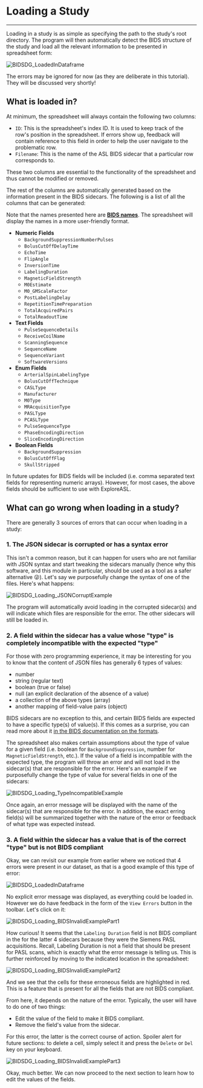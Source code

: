 # Loading a Study

---

Loading in a study is as simple as specifying the path to the study's root directory. The program will then automatically detect the BIDS structure of the study and load all the relevant information to be presented in spreadsheet form:

![BIDSDG_LoadedInDataframe](../../assets/img/Tutorial/BIDSDataGrid/1_Load_A_Study/BIDSDG_LoadedInDataframe.png)

The errors may be ignored for now (as they are deliberate in this tutorial). They will be discussed very shortly!

## What is loaded in?

At minimum, the spreadsheet will always contain the following two columns:

- `ID`: This is the spreadsheet's index ID. It is used to keep track of the row's position in the spreadsheet. If errors show up, feedback will contain reference to this field in order to help the user navigate to the problematic row.
- `Filename`: This is the name of the ASL BIDS sidecar that a particular row corresponds to.

These two columns are essential to the functionality of the spreadsheet and thus cannot be modified or removed.

The rest of the columns are automatically generated based on the information present in the BIDS sidecars. The following is a list of all the columns that can be generated:

Note that the names presented here are [**BIDS names**](https://bids-specification.readthedocs.io/en/stable/glossary.html). The spreadsheet will display the names in a more user-friendly format. 

- **Numeric Fields**
	- `BackgroundSuppressionNumberPulses`
	- `BolusCutOffDelayTime`
	- `EchoTime`
	- `FlipAngle`
	- `InversionTime`
	- `LabelingDuration`
	- `MagneticFieldStrength`
	- `M0Estimate`
	- `M0_GMScaleFactor`
	- `PostLabelingDelay`
	- `RepetitionTimePreparation`
	- `TotalAcquiredPairs`
	- `TotalReadoutTime`
- **Text Fields**
	- `PulseSequenceDetails`
	- `ReceiveCoilName`
	- `ScanningSequence`
	- `SequenceName`
	- `SequenceVariant`
	- `SoftwareVersions`
- **Enum Fields**
	- `ArterialSpinLabelingType`
	- `BolusCutOffTechnique`
	- `CASLType`
	- `Manufacturer`
	- `M0Type`
	- `MRAcquisitionType`
	- `PASLType`
	- `PCASLType`
	- `PulseSequenceType`
	- `PhaseEncodingDirection`
	- `SliceEncodingDirection`
- **Boolean Fields**
	- `BackgroundSuppression`
	- `BolusCutOffFlag`
	- `SkullStripped`

In future updates for BIDS fields will be included (i.e. comma separated text fields for representing numeric arrays). However, for most cases, the above fields should be sufficient to use with ExploreASL.

## What can go wrong when loading in a study?

There are generally 3 sources of errors that can occur when loading in a study:

### 1. The JSON sidecar is corrupted or has a syntax error

This isn't a common reason, but it can happen for users who are not familiar with JSON syntax and start tweaking the sidecars manually (hence why this software, and this module in particular, should be used as a tool as a safer alternative :stuck_out_tongue_winking_eye:). Let's say we purposefully change the syntax of one of the files. Here's what happens:

![BIDSDG_Loading_JSONCorruptExample](../../assets/img/Tutorial/BIDSDataGrid/1_Load_A_Study/BIDSDG_Loading_JSONCorruptExample.png)

The program will automatically avoid loading in the corrupted sidecar(s) and will indicate which files are responsible for the error. The other sidecars will still be loaded in.

### 2. A field within the sidecar has a value whose "type" is completely incompatible with the expected "type"

For those with zero programming experience, it may be interesting for you to know that the content of JSON files has generally 6 types of values:

- number
- string (regular text)
- boolean (true or false)
- null (an explicit declaration of the absence of a value)
- a collection of the above types (array)
- another mapping of field-value pairs (object)

BIDS sidecars are no exception to this, and certain BIDS fields are expected to have a specific type(s) of value(s). If this comes as a surprise, you can read more about it [in the BIDS documentation on the formats](https://bids-specification.readthedocs.io/en/stable/glossary.html#boolean-formats).

The spreadsheet also makes certain assumptions about the type of value for a given field (i.e. boolean for `BackgroundSuppression`, number for `MagneticFieldStrength`, etc.). If the value of a field is incompatible with the expected type, the program will throw an error and will not load in the sidecar(s) that are responsible for the error. Here's an example if we purposefully change the type of value for several fields in one of the sidecars:

![BIDSDG_Loading_TypeIncompatibleExample](../../assets/img/Tutorial/BIDSDataGrid/1_Load_A_Study/BIDSDG_Loading_TypeIncompatibleExample.png)

Once again, an error message will be displayed with the name of the sidecar(s) that are responsible for the error. In addition, the exact erring field(s) will be summarized together with the nature of the error or feedback of what type was expected instead.

### 3. A field within the sidecar has a value that is of the correct "type" but is not BIDS compliant

Okay, we can revisit our example from earlier where we noticed that 4 errors were present in our dataset, as that is a good example of this type of error:

![BIDSDG_LoadedInDataframe](../../assets/img/Tutorial/BIDSDataGrid/1_Load_A_Study/BIDSDG_LoadedInDataframe.png)

No explicit error message was displayed, as everything could be loaded in. However we do have feedback in the form of the `View Errors` button in the toolbar. Let's click on it:

![BIDSDG_Loading_BIDSInvalidExamplePart1](../../assets/img/Tutorial/BIDSDataGrid/1_Load_A_Study/BIDSDG_Loading_BIDSInvalidExamplePart1.png)

How curious! It seems that the `Labeling Duration` field is not BIDS compliant in the for the latter 4 sidecars because they were the Siemens PASL acquisitions. Recall, Labeling Duration is not a field that should be present for PASL scans, which is exactly what the error message is telling us. This is further reinforced by moving to the indicated location in the spreadsheet:

![BIDSDG_Loading_BIDSInvalidExamplePart2](../../assets/img/Tutorial/BIDSDataGrid/1_Load_A_Study/BIDSDG_Loading_BIDSInvalidExamplePart2.png)

And we see that the cells for these erroneous fields are highlighted in red. This is a feature that is present for all the fields that are not BIDS compliant.

From here, it depends on the nature of the error. Typically, the user will have to do one of two things:

- Edit the value of the field to make it BIDS compliant.
- Remove the field's value from the sidecar.

For this error, the latter is the correct course of action. Spoiler alert for future sections: to delete a cell, simply select it and press the `Delete` or `Del` key on your keyboard.

![BIDSDG_Loading_BIDSInvalidExamplePart3](../../assets/img/Tutorial/BIDSDataGrid/1_Load_A_Study/BIDSDG_Loading_BIDSInvalidExamplePart3.png)

Okay, much better. We can now proceed to the next section to learn how to edit the values of the fields.